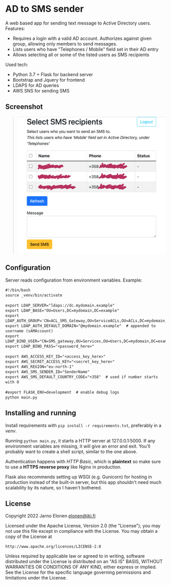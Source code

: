 # AD to SMS sender 

A web based app for sending text message to Active Directory users.
Features:

 * Requires a login with a valid AD account. Authorizes against given group, allowing only members to send messages.
 * Lists users who have "Telephones / Mobile" field set in their AD entry
 * Allows selecting all or some of the listed users as SMS recipients

Used tech:

 * Python 3.7 + Flask for backend server
 * Bootstrap and Jquery for frontend
 * LDAPS for AD queries
 * AWS SNS for sending SMS

## Screenshot

><kbd>![Screenshot](screenshot.png)</kbd>

## Configuration

Server reads configuration from environment variables. Example:

```
#!/bin/bash
source _venv/bin/activate

export LDAP_SERVER="ldaps://dc.mydomain.example"
export LDAP_BASE="OU=Users,DC=mydomain,DC=example"
export LDAP_AUTH_GROUP='CN=ACL_SMS_Gateway,OU=ServiceACLs,OU=ACLs,DC=mydomain,DC=example'
export LDAP_AUTH_DEFAULT_DOMAIN="@mydomain.example"  # appended to username (sAMAccount)
export LDAP_BIND_USER="CN=SMS_gateway,OU=Services,OU=Users,DC=mydomain,DC=example"
export LDAP_BIND_PASS="<password_here>"

export AWS_ACCESS_KEY_ID="<access_key_here>"
export AWS_SECRET_ACCESS_KEY="<secret_key_here>"
export AWS_REGION="eu-north-1"
export AWS_SMS_SENDER_ID="SenderName"
export AWS_SMS_DEFAULT_COUNTRY_CODE="+358"  # used if number starts with 0

#export FLASK_ENV=development  # enable debug logs
python main.py
```

## Installing and running

Install requirements with `pip install -r requirements.txt`, preferably
in a _venv_.

Running `python main.py`, it starts a HTTP server at 127.0.0.1:5000.
If any environment variables are missing, it will give an error and exit.
You'll probably want to create a shell script, similar to the one above.

Authentication happens with _HTTP Basic_, which is __plaintext__ so
make sure to use a __HTTPS  reverse proxy__ like Nginx in production.

Flask also recommends setting up WSGI (e.g. Gunicorn) for hosting in
production instead of the built-in server, but this app shouldn't need much
scalability  by its nature, so I haven't bothered.

## License

Copyright 2022 Jarno Elonen <elonen@iki.fi>

Licensed under the Apache License, Version 2.0 (the "License");
you may not use this file except in compliance with the License.
You may obtain a copy of the License at

    http://www.apache.org/licenses/LICENSE-2.0

Unless required by applicable law or agreed to in writing, software
distributed under the License is distributed on an "AS IS" BASIS,
WITHOUT WARRANTIES OR CONDITIONS OF ANY KIND, either express or implied.
See the License for the specific language governing permissions and
limitations under the License.
